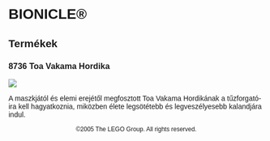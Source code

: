<div lang="hu-HU" style="font-family: Helvetica, sans-serif;">
<h1>BIONICLE&reg;</h1>
<h2>Termékek</h2>
<h3 style="font-weight: bold;">
<span class="product_number">8736</span>
<span class="title">Toa Vakama Hordika</span>
</h3>
<img src="https://www.lego.com/cdn/product-assets/product.img.pri/8736_prod.jpg" type="image/jpeg">
<p class="description">A maszkjától és elemi erejétől megfosztott Toa Vakama Hordikának a tűzforgatóira kell hagyatkoznia, miközben élete legsötétebb és legveszélyesebb kalandjára indul.</p>
<p class="footer" style="font-size: 12px; text-align: center;">©2005 The LEGO Group. All rights reserved.</p>
</div>